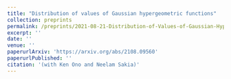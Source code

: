 ```yaml
---
title: "Distribution of values of Gaussian hypergeometric functions"
collection: preprints
permalink: /preprints/2021-08-21-Distribution-of-Values-of-Gaussian-Hypergeometric-Functions
excerpt: ''
date: ''
venue: ''
paperurlArxiv: 'https://arxiv.org/abs/2108.09560'
paperurlPublished: ''
citation: '(with Ken Ono and Neelam Sakia)'
---
```


